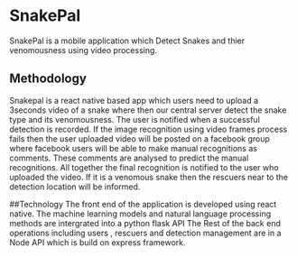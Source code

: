 # SnakePal

SnakePal is a mobile application which Detect Snakes and thier venomousness using video processing.
## Methodology
Snakepal is a react native based app which users need to upload a 3seconds video of a snake where then our central server detect the snake type and its venomousness. The user is notified when a successful detection is recorded.
If the image recognition using video frames process fails then the user uploaded video will be posted on a facebook group where facebook users will be able to make manual recognitions as comments.
These comments are analysed to predict the manual recognitions. All together the final recognition is  notified to the user who uploaded the video. If it is a venomous snake then the rescuers near to the detection location will be informed.

##Technology 
The front end of the application is developed using react native.
The machine learning models and natural language processing methods are intergrated into a python flask API
The Rest of the back end operations including users , rescuers and detection management are in a Node API which is build on express framework.
